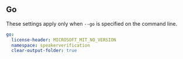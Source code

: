 ## Go

These settings apply only when `--go` is specified on the command line.

``` yaml $(go)
go:
  license-header: MICROSOFT_MIT_NO_VERSION
  namespace: speakerverification
  clear-output-folder: true
```
